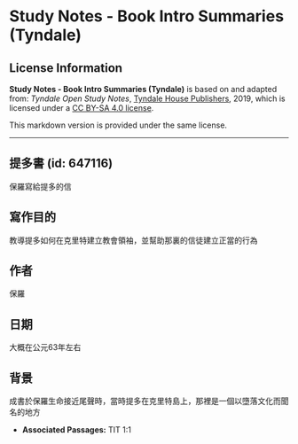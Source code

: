 # Study Notes - Book Intro Summaries (Tyndale)

## License Information

**Study Notes - Book Intro Summaries (Tyndale)** is based on and adapted from: _Tyndale Open Study Notes_, [Tyndale House Publishers](https://tyndaleopenresources.com/), 2019, which is licensed under a [CC BY-SA 4.0 license](https://creativecommons.org/licenses/by-sa/4.0/legalcode.en).

This markdown version is provided under the same license.



--------------------------------

## 提多書 (id: 647116)

保羅寫給提多的信

寫作目的
----

教導提多如何在克里特建立教會領袖，並幫助那裏的信徒建立正當的行為

作者
--

保羅

日期
--

大概在公元63年左右

背景
--

成書於保羅生命接近尾聲時，當時提多在克里特島上，那裡是一個以墮落文化而聞名的地方

* **Associated Passages:** TIT 1:1


